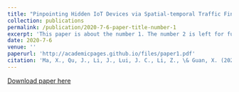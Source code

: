 ```yaml
---
title: "Pinpointing Hidden IoT Devices via Spatial-temporal Traffic Fingerprinting."
collection: publications
permalink: /publication/2020-7-6-paper-title-number-1
excerpt: 'This paper is about the number 1. The number 2 is left for future work.'
date: 2020-7-6
venue: ''
paperurl: 'http://academicpages.github.io/files/paper1.pdf'
citation: 'Ma, X., Qu, J., Li, J., Lui, J. C., Li, Z., \& Guan, X. (2020). Pinpointing Hidden IoT Devices via Spatial-temporal Traffic Fingerprinting. In IEEE INFOCOM 2020-IEEE Conference on Computer Communications (pp. 894-903). IEEE, 2020.'
---
```


[Download paper here](https://ieeexplore.ieee.org/abstract/document/9155346)




